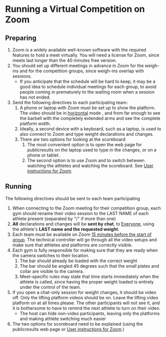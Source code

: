 # Running a Virtual Competition on Zoom

## Preparing

1. Zoom is a widely available well-known software with the required features to hold a meet virtually.  You will need a license for Zoom, since meets last longer than the 40 minutes free version. 
2. You should set up different meetings in advance in Zoom for the weigh-ins and for the competition groups, since weigh-ins overlap with sessions. 
   - If you anticipate that the schedule will be hard to keep, it may be a good idea to schedule individual meetings for each group, to avoid people coming in prematurely to the waiting room when a session has not ended.
3. Send the following directives to each participating team:
   1. A phone or laptop with Zoom must be set up to show the platform.  The video should be in <u>horizontal</u> mode , and from far enough to see the barbell with the completely extended arms and see the complete platform width.
   2. Ideally, a second device with a keyboard, such as a laptop, is used to also connect to Zoom and type weight declarations and changes.
   3. There are two options for looking at the scoreboard
      1. The most convenient option is to open the web page for publicresults on the laptop used to type in the changes, or on a phone or tablet.
      2. The second option is to use Zoom and to switch between watching the athletes and watching the scoreboard.  See  [User instructions for Zoom](4400UserInstructionsForZoom).

## Running

The following directives should be sent to each team participating

1. When connecting to the Zoom meeting for their competition group, each gym should rename their video session to the LAST NAME of each athlete present (separated by "/" if more than one)
2. **All** declarations and changes will be **sent by chat**, to <u>Everyone</u>, using the athlete's **LAST name and the requested weight**.
3. Each team must be available on Zoom <u>15 minutes before the start of group</u>. The technical controller will go through all the video setups and make sure that athletes and platforms are correctly visible.
4. Each gym is fully responsible for making sure that they are ready when the camera switches to their location. 
   1. The bar should already be loaded with the correct weight
   2. The bar should be angled 45 degrees such that the small plates and collar are visible to the camera.
   3. Meet-specific rules may state that time starts immediately when the athlete is called, since having the proper weight loaded is entirely under the control of the team. 
5. If you open a chat-only session for weight changes, it should be video off.  Only the lifting platform videos should be on.  Leave the lifting video platform on at all times please.  The other participants will not see it, and it is bothersome to have to remind the next athlete to turn on their video.
   - The host can hide non-video participants, leaving only the platforms and making athlete switching much easier
6. The two options for scoreboard need to be explained (using the publicresults web page or [User instructions for Zoom](4400UserInstructionsForZoom).)